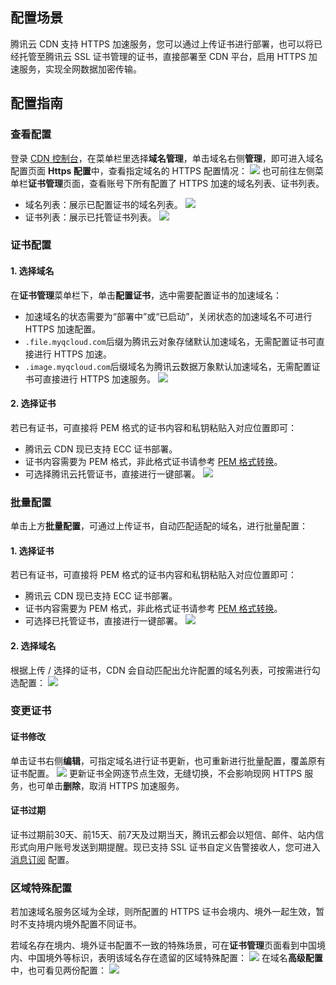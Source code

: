 ## 配置场景

腾讯云 CDN 支持 HTTPS 加速服务，您可以通过上传证书进行部署，也可以将已经托管至腾讯云 SSL 证书管理的证书，直接部署至 CDN 平台，启用 HTTPS 加速服务，实现全网数据加密传输。

## 配置指南

### 查看配置

登录 [CDN 控制台](https://console.cloud.tencent.com/cdn)，在菜单栏里选择**域名管理**，单击域名右侧**管理**，即可进入域名配置页面 **Https 配置**中，查看指定域名的 HTTPS 配置情况：
![](https://main.qcloudimg.com/raw/69edff4f784c5c5bf3ec62d9c89e8185.png)
也可前往左侧菜单栏**证书管理**页面，查看账号下所有配置了 HTTPS 加速的域名列表、证书列表。

- 域名列表：展示已配置证书的域名列表。
![](https://qcloudimg.tencent-cloud.cn/raw/fd49b84c8d85c1cd789a4bd023d96ab6.jpg)
- 证书列表：展示已托管证书列表。
![](https://qcloudimg.tencent-cloud.cn/raw/2a84c321de4e72f3be53b182068b28c6.jpg)

### 证书配置

#### 1. 选择域名

在**证书管理**菜单栏下，单击**配置证书**，选中需要配置证书的加速域名：

- 加速域名的状态需要为“部署中”或“已启动”，关闭状态的加速域名不可进行 HTTPS 加速配置。
- `.file.myqcloud.com`后缀为腾讯云对象存储默认加速域名，无需配置证书可直接进行 HTTPS 加速。
- `.image.myqcloud.com`后缀域名为腾讯云数据万象默认加速域名，无需配置证书可直接进行 HTTPS 加速服务。
![](https://main.qcloudimg.com/raw/e5e59c614f3e7461f088e11c7353be9e.png)

#### 2. 选择证书

若已有证书，可直接将 PEM 格式的证书内容和私钥粘贴入对应位置即可：

- 腾讯云 CDN 现已支持 ECC 证书部署。
- 证书内容需要为 PEM 格式，非此格式证书请参考 [PEM 格式转换](https://cloud.tencent.com/document/product/228/41686#.E6.A0.BC.E5.BC.8F.E8.BD.AC.E6.8D.A2)。
- 可选择腾讯云托管证书，直接进行一键部署。
![](https://main.qcloudimg.com/raw/05bf07790a4cffc1ca98877c14767471.png)



### 批量配置

单击上方**批量配置**，可通过上传证书，自动匹配适配的域名，进行批量配置：

#### 1. 选择证书

若已有证书，可直接将 PEM 格式的证书内容和私钥粘贴入对应位置即可：

- 腾讯云 CDN 现已支持 ECC 证书部署。
- 证书内容需要为 PEM 格式，非此格式证书请参考 [PEM 格式转换](https://cloud.tencent.com/document/product/228/41686#.E6.A0.BC.E5.BC.8F.E8.BD.AC.E6.8D.A2)。
- 可选择已托管证书，直接进行一键部署。
![](https://qcloudimg.tencent-cloud.cn/raw/e2442be6bcb13f2c60b2375f5ad89245.jpg)

#### 2. 选择域名

根据上传 / 选择的证书，CDN 会自动匹配出允许配置的域名列表，可按需进行勾选配置：
![](https://qcloudimg.tencent-cloud.cn/raw/edf2c2f0f544899b4f75f4db7a9ba392.png)



### 变更证书

#### 证书修改

单击证书右侧**编辑**，可指定域名进行证书更新，也可重新进行批量配置，覆盖原有证书配置。
![](https://qcloudimg.tencent-cloud.cn/raw/73034c0dfa7867e3afdfd3235a105a5c.jpg)
更新证书全网逐节点生效，无缝切换，不会影响现网 HTTPS 服务，也可单击**删除**，取消 HTTPS 加速服务。

#### 证书过期

证书过期前30天、前15天、前7天及过期当天，腾讯云都会以短信、邮件、站内信形式向用户账号发送到期提醒。现已支持 SSL 证书自定义告警接收人，您可进入 [消息订阅](https://console.cloud.tencent.com/message/subscription) 配置。

### 区域特殊配置

若加速域名服务区域为全球，则所配置的 HTTPS 证书会境内、境外一起生效，暂时不支持境内境外配置不同证书。

若域名存在境内、境外证书配置不一致的特殊场景，可在**证书管理**页面看到中国境内、中国境外等标识，表明该域名存在遗留的区域特殊配置：
![](https://main.qcloudimg.com/raw/23192c43c0611c34d07490f19ea7dfb0.png)
在域名**高级配置**中，也可看见两份配置：
![](https://main.qcloudimg.com/raw/febb17a67f10eb81941013895e67913f.png)
